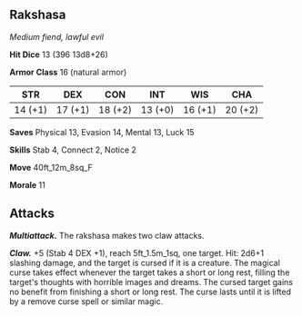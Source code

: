 ## Rakshasa

*Medium fiend, lawful evil*

**Hit Dice** 13 (396 13d8+26)

**Armor Class** 16 (natural armor)

| STR     | DEX     | CON     | INT     | WIS     | CHA     |
|---------|---------|---------|---------|---------|---------|
| 14 (+1) | 17 (+1) | 18 (+2) | 13 (+0) | 16 (+1) | 20 (+2) |

**Saves** Physical 13, Evasion 14, Mental 13, Luck 15

**Skills** Stab 4, Connect 2, Notice 2

**Move** 40ft_12m_8sq_F

**Morale** 11

## Attacks

***Multiattack.*** The rakshasa makes two claw attacks.

***Claw.*** +5 (Stab 4 DEX +1), reach 5ft_1.5m_1sq, one target. Hit: 2d6+1 slashing damage, and the target is cursed if it is a creature. The magical curse takes effect whenever the target takes a short or long rest, filling the target's thoughts with horrible images and dreams. The cursed target gains no benefit from finishing a short or long rest. The curse lasts until it is lifted by a remove curse spell or similar magic.

